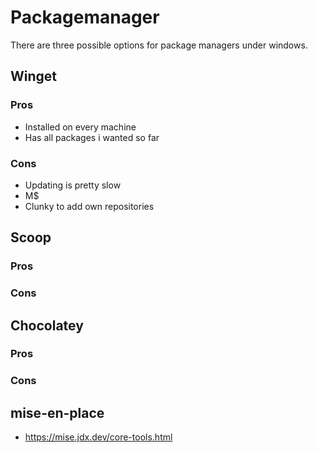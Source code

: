 
# Packagemanager

There are three possible options for package managers under windows.

## Winget

### Pros

* Installed on every machine
* Has all packages i wanted so far

### Cons

* Updating is pretty slow
* M$
* Clunky to add own repositories

## Scoop

### Pros

### Cons

## Chocolatey

### Pros

### Cons

## mise-en-place

* https://mise.jdx.dev/core-tools.html

